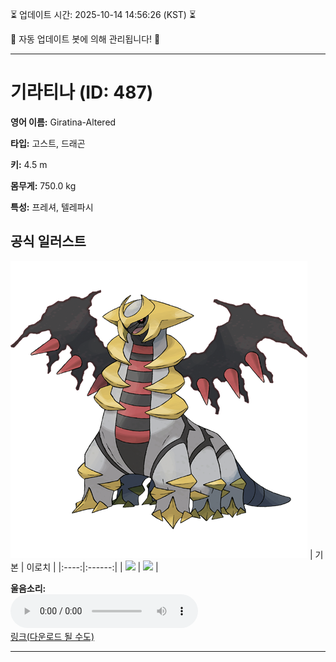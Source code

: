 
⏳ 업데이트 시간: 2025-10-14 14:56:26 (KST) ⏳

🤖 자동 업데이트 봇에 의해 관리됩니다! 🤖

---

# 기라티나 (ID: 487)
**영어 이름:** Giratina-Altered

**타입:** 고스트, 드래곤

**키:** 4.5 m

**몸무게:** 750.0 kg

**특성:** 프레셔, 텔레파시

## 공식 일러스트
![](https://raw.githubusercontent.com/PokeAPI/sprites/master/sprites/pokemon/other/official-artwork/487.png)
| 기본 | 이로치 |
|:----:|:------:|
| <img src="https://raw.githubusercontent.com/PokeAPI/sprites/master/sprites/pokemon/487.png" width="200"> | <img src="https://raw.githubusercontent.com/PokeAPI/sprites/master/sprites/pokemon/shiny/487.png" width="200"> |

**울음소리:**<br><audio controls src="https://raw.githubusercontent.com/PokeAPI/cries/main/cries/pokemon/latest/487.ogg"></audio><br> [링크(다운로드 될 수도)](https://raw.githubusercontent.com/PokeAPI/cries/main/cries/pokemon/latest/487.ogg)


---

